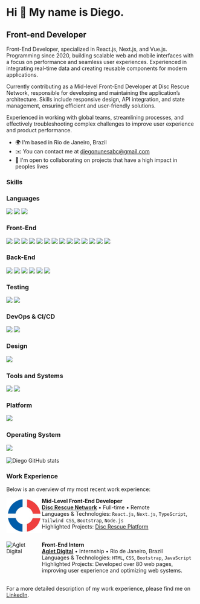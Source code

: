 
Hi 👋 My name is Diego.
==========================

Front-end Developer
-----------------------------

Front-End Developer, specialized in React.js, Next.js, and Vue.js. Programming since 2020, building scalable web and mobile interfaces with a focus on performance and seamless user experiences. Experienced in integrating real-time data and creating reusable components for modern applications.

Currently contributing as a Mid-level Front-End Developer at Disc Rescue Network, responsible for developing and maintaining the application’s architecture. Skills include responsive design, API integration, and state management, ensuring efficient and user-friendly solutions.

Experienced in working with global teams, streamlining processes, and effectively troubleshooting complex challenges to improve user experience and product performance.

* 🌍  I'm based in Rio de Janeiro, Brazil
* ✉️  You can contact me at [diegonunesabc@gmail.com](mailto:diegonunesabc@gmail.com)
* 🤝  I'm open to collaborating on projects that have a high impact in peoples lives

### Skills

<p align="left">

### Languages
<img src="https://img.shields.io/badge/JavaScript-323330?style=for-the-badge&logo=javascript&logoColor=F7DF1E"/> <img src="https://img.shields.io/badge/TypeScript-007ACC?style=for-the-badge&logo=typescript&logoColor=white"/> <img src="https://img.shields.io/badge/GraphQL-E10098?style=for-the-badge&logo=graphql&logoColor=white"/>

### Front-End
<img src="https://img.shields.io/badge/HTML5-E34F26?style=for-the-badge&logo=html5&logoColor=white"/> <img src="https://img.shields.io/badge/CSS3-1572B6?style=for-the-badge&logo=css3&logoColor=white"/> <img src="https://img.shields.io/badge/Sass-CC6699?style=for-the-badge&logo=sass&logoColor=white"/> <img src="https://img.shields.io/badge/React-20232A?style=for-the-badge&logo=react&logoColor=61DAFB"/> <img src="https://img.shields.io/badge/React_Native-20232A?style=for-the-badge&logo=react&logoColor=61DAFB"/> <img src="https://img.shields.io/badge/Vue.js-35495E?style=for-the-badge&logo=vue.js&logoColor=4FC08D"/> <img src="https://img.shields.io/badge/Next.js-000000?style=for-the-badge&logo=next.js&logoColor=white"/> <img src="https://img.shields.io/badge/Tailwind_CSS-38B2AC?style=for-the-badge&logo=tailwind-css&logoColor=white"/> <img src="https://img.shields.io/badge/Bootstrap-563D7C?style=for-the-badge&logo=bootstrap&logoColor=white"/> <img src="https://img.shields.io/badge/Element%20Plus-409EFF?style=for-the-badge&logo=element&logoColor=white"/> <img src="https://img.shields.io/badge/Material%20UI-0081CB?style=for-the-badge&logo=mui&logoColor=white"/> <img src="https://img.shields.io/badge/Redux-764ABC?style=for-the-badge&logo=redux&logoColor=white"/> <img src="https://img.shields.io/badge/Context%20API-007ACC?style=for-the-badge&logo=react&logoColor=white"/> <img src="https://img.shields.io/badge/shadcn/ui-20232A?style=for-the-badge&logo=shadcn&logoColor=61DAFB"/>

### Back-End
<img src="https://img.shields.io/badge/Node.js-43853D?style=for-the-badge&logo=node.js&logoColor=white"/> <img src="https://img.shields.io/badge/MySQL-00000F?style=for-the-badge&logo=mysql&logoColor=white"/> <img src="https://img.shields.io/badge/Firebase-FFCA28?style=for-the-badge&logo=firebase&logoColor=white"/> <img src="https://img.shields.io/badge/Supabase-3ECF8E?style=for-the-badge&logo=supabase&logoColor=white"/> <img src="https://img.shields.io/badge/PostgreSQL-336791?style=for-the-badge&logo=postgresql&logoColor=white"/> <img src="https://img.shields.io/badge/Express.js-000000?style=for-the-badge&logo=express&logoColor=white"/>

### Testing
<img src="https://img.shields.io/badge/Jest-C21325?style=for-the-badge&logo=jest&logoColor=white"/> <img src="https://img.shields.io/badge/Cypress-17202C?style=for-the-badge&logo=cypress&logoColor=white"/>

### DevOps & CI/CD
<img src="https://img.shields.io/badge/Docker-2496ED?style=for-the-badge&logo=docker&logoColor=white"/> <img src="https://img.shields.io/badge/GitHub_Actions-2088FF?style=for-the-badge&logo=github-actions&logoColor=white"/>

### Design
<img src="https://img.shields.io/badge/Figma-F24E1E?style=for-the-badge&logo=figma&logoColor=white"/>

### Tools and Systems
<img src="https://img.shields.io/badge/GIT-E44C30?style=for-the-badge&logo=git&logoColor=white"/> <img src="https://img.shields.io/badge/Visual_Studio_Code-0078D4?style=for-the-badge&logo=visual%20studio%20code&logoColor=white"/>

### Platform
<img src="https://img.shields.io/badge/iOS-000000?style=for-the-badge&logo=ios&logoColor=white"/>

### Operating System
<img src="https://img.shields.io/badge/macOS-000000?style=for-the-badge&logo=apple&logoColor=white"/>

 ![Diego GitHub stats](https://github-readme-stats.vercel.app/api?username=DiegoNunes05&show_icons=true&theme=radical)


### Work Experience

Below is an overview of my most recent work experience:

[<img align="left" height="94px" width="94px" alt="Disc Rescue Network" src="https://raw.githubusercontent.com/DiegoNunes05/DiegoNunes05/main/images/disc-rescue-network-logo.jpeg
"/>](https://discrescuenetwork.com/)

**Mid-Level Front-End Developer** \
[**Disc Rescue Network**](https://www.discrescuenetwork.com/) • Full-time • Remote \
Languages & Technologies: `React.js`, `Next.js`, `TypeScript`, `Tailwind CSS`, `Bootstrap`, `Node.js` \
Highlighted Projects: [Disc Rescue Platform](https://discrescuenetwork.com/) \
<br/>

[<img align="left" height="94px" width="94px" alt="Aglet Digital" src="https://aglet.com.br/logo.png"/>](https://aglet.com.br/)

**Front-End Intern** \
[**Aglet Digital**](https://www.linkedin.com/company/aglet-digital/posts/?feedView=all/) • Internship • Rio de Janeiro, Brazil \
Languages & Technologies: `HTML`, `CSS`, `Bootstrap`, `JavaScript` \
Highlighted Projects: Developed over 80 web pages, improving user experience and optimizing web systems. \
<br/>

For a more detailed description of my work experience, please find me on [LinkedIn](https://www.linkedin.com/in/diegonsp/).



